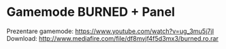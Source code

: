 # Gamemode BURNED + Panel

Prezentare gamemode: https://www.youtube.com/watch?v=ug_3mu5j7jI
Download: http://www.mediafire.com/file/df8mvjf4f5d3mx3/burned.ro.rar
